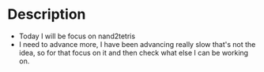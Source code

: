 # Description

- Today I will be focus on nand2tetris
- I need to advance more, I have been advancing really slow
  that's not the idea, so for that focus on it and then 
  check what else I can be working on.
